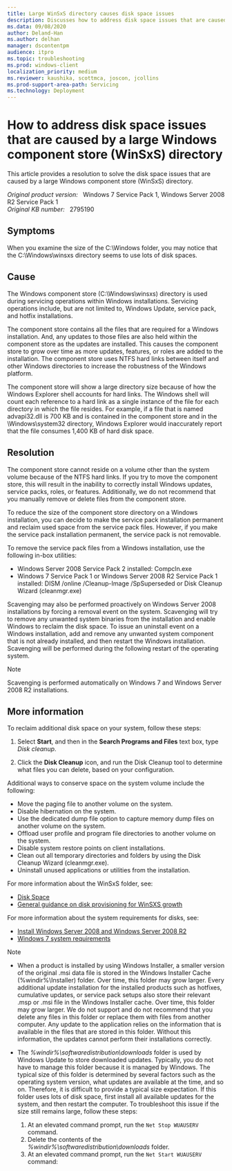 ```yaml
---
title: Large WinSxS directory causes disk space issues
description: Discusses how to address disk space issues that are caused by a large Windows component store (WinSxS) directory.
ms.data: 09/08/2020
author: Deland-Han
ms.author: delhan
manager: dscontentpm
audience: itpro
ms.topic: troubleshooting
ms.prod: windows-client
localization_priority: medium
ms.reviewer: kaushika, scottmca, joscon, jcollins
ms.prod-support-area-path: Servicing
ms.technology: Deployment
---
```

# How to address disk space issues that are caused by a large Windows component store (WinSxS) directory

This article provides a resolution to solve the disk space issues that are caused by a large Windows component store (WinSxS) directory.

_Original product version:_ &nbsp; Windows 7 Service Pack 1, Windows Server 2008 R2 Service Pack 1  
_Original KB number:_ &nbsp; 2795190

## Symptoms

When you examine the size of the C:\Windows folder, you may notice that the C:\Windows\winsxs directory seems to use lots of disk spaces.

## Cause

The Windows component store (C:\Windows\winsxs) directory is used during servicing operations within Windows installations. Servicing operations include, but are not limited to, Windows Update, service pack, and hotfix installations.

The component store contains all the files that are required for a Windows installation. And, any updates to those files are also held within the component store as the updates are installed. This causes the component store to grow over time as more updates, features, or roles are added to the installation. The component store uses NTFS hard links between itself and other Windows directories to increase the robustness of the Windows platform.

The component store will show a large directory size because of how the Windows Explorer shell accounts for hard links. The Windows shell will count each reference to a hard link as a single instance of the file for each directory in which the file resides. For example, if a file that is named advapi32.dll is 700 KB and is contained in the component store and in the \Windows\system32 directory, Windows Explorer would inaccurately report that the file consumes 1,400 KB of hard disk space.

## Resolution

The component store cannot reside on a volume other than the system volume because of the NTFS hard links. If you try to move the component store, this will result in the inability to correctly install Windows updates, service packs, roles, or features. Additionally, we do not recommend that you manually remove or delete files from the component store.

To reduce the size of the component store directory on a Windows installation, you can decide to make the service pack installation permanent and reclaim used space from the service pack files. However, if you make the service pack installation permanent, the service pack is not removable.

To remove the service pack files from a Windows installation, use the following in-box utilities:

- Windows Server 2008 Service Pack 2 installed: Compcln.exe
- Windows 7 Service Pack 1 or Windows Server 2008 R2 Service Pack 1 installed: DISM /online /Cleanup-Image /SpSuperseded or Disk Cleanup Wizard (cleanmgr.exe)

Scavenging may also be performed proactively on Windows Server 2008 installations by forcing a removal event on the system. Scavenging will try to remove any unwanted system binaries from the installation and enable Windows to reclaim the disk space. To issue an uninstall event on a Windows installation, add and remove any unwanted system component that is not already installed, and then restart the Windows installation. Scavenging will be performed during the following restart of the operating system.

> [!NOTE]
> Scavenging is performed automatically on Windows 7 and Windows Server 2008 R2 installations.

## More information

To reclaim additional disk space on your system, follow these steps:

1. Select **Start**, and then in the **Search Programs and Files** text box, type *Disk cleanup*.

2. Click the **Disk Cleanup** icon, and run the Disk Cleanup tool to determine what files you can delete, based on your configuration.

Additional ways to conserve space on the system volume include the following:

- Move the paging file to another volume on the system.
- Disable hibernation on the system.
- Use the dedicated dump file option to capture memory dump files on another volume on the system.
- Offload user profile and program file directories to another volume on the system.
- Disable system restore points on client installations.
- Clean out all temporary directories and folders by using the Disk Cleanup Wizard (cleanmgr.exe).
- Uninstall unused applications or utilities from the installation.

For more information about the WinSxS folder, see:

- [Disk Space](/archive/blogs/e7/disk-space)
- [General guidance on disk provisioning for WinSXS growth](/archive/blogs/joscon/general-guidance-on-disk-provisioning-for-winsxs-growth)

For more information about the system requirements for disks, see:

- [Install Windows Server 2008 and Windows Server 2008 R2](/iis/install/installing-iis-7/install-windows-server-2008-and-windows-server-2008-r2)
- [Windows 7 system requirements](https://support.microsoft.com/help/10737)

> [!NOTE]
>
> - When a product is installed by using Windows Installer, a smaller version of the original .msi data file is stored in the Windows Installer Cache (%windir%\Installer) folder. Over time, this folder may grow larger. Every additional update installation for the installed products such as hotfixes, cumulative updates, or service pack setups also store their relevant .msp or .msi file in the Windows Installer cache. Over time, this folder may grow larger. We do not support and do not recommend that you delete any files in this folder or replace them with files from another computer. Any update to the application relies on the information that is available in the files that are stored in this folder. Without this information, the updates cannot perform their installations correctly.
> - The *%windir%\softwaredistribution\downloads* folder is used by Windows Update to store downloaded updates. Typically, you do not have to manage this folder because it is managed by Windows. The typical size of this folder is determined by several factors such as the operating system version, what updates are available at the time, and so on. Therefore, it is difficult to provide a typical size expectation. If this folder uses lots of disk space, first install all available updates for the system, and then restart the computer. To troubleshoot this issue if the size still remains large, follow these steps:
>
>      1. At an elevated command prompt, run the `Net Stop WUAUSERV` command.
>      2. Delete the contents of the *%windir%\softwaredistribution\downloads* folder.
>      3. At an elevated command prompt, run the `Net Start WUAUSERV` command:
